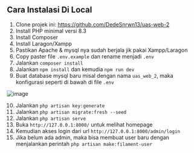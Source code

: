 ## Cara Instalasi Di Local
1.	Clone projek ini: https://github.com/DedeSnrwn13/uas-web-2
2.	Install PHP minimal versi 8.3
3.	Install Composer
4.	Install Laragon/Xampp
5.	Pastikan Apache & mysql nya sudah berjala jik pakai Xampp/Laragon
6.	Copy paster file `.env.example` dan rename menjadi `.env`
7.	Jalankan `composer install`
8.	Jalankan `npm install` dan kemudia `npm run dev`
9.	Buat database mysql baru misal dengan nama `uas_web_2`, maka konfigurasi seperti di bawah di file `.env`
 
 ![image](https://github.com/user-attachments/assets/26ff0cf9-d117-434d-96cb-5700adcb37c6)

10. Jalankan `php artisan key:generate`
11.	Jalankan `php artisan migrate:fresh --seed`
12.	Jalankan `php artisan serve`
13.	Buka `http://127.0.0.1:8000/` untuk melihat homepage
15.	Kemudian akses login dari url `http://127.0.0.1:8000/admin/login`
16.	Jika belum ada admin, maka bisa membuat user baru dengan menjalankan perintah `php artisan make:filament-user`

